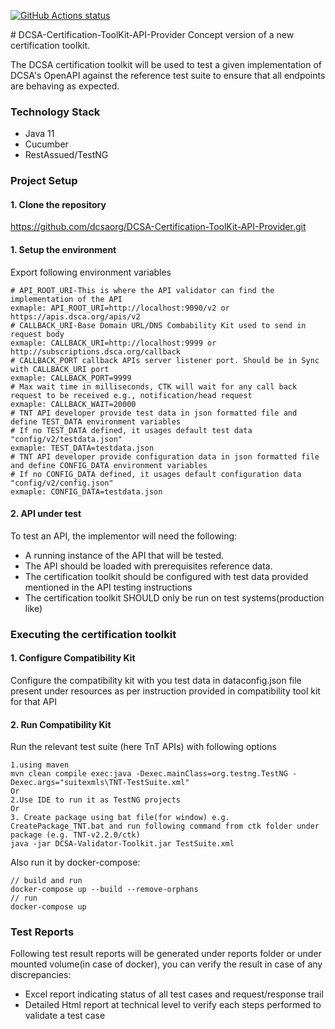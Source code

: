 <p align="left">
  <a href="https://github.com/dcsaorg/DCSA-Certification-ToolKit-API-Provider"><img alt="GitHub Actions status" src="https://github.com/actions/setup-java/workflows/Main%20workflow/badge.svg"></a>
</p>
# DCSA-Certification-ToolKit-API-Provider
Concept version of a new certification toolkit. 

The DCSA certification toolkit will be used to test a given implementation of
DCSA's OpenAPI against the reference test suite to ensure that all
endpoints are behaving as expected.

### Technology Stack
* Java 11
* Cucumber
* RestAssued/TestNG

### Project Setup
#### 1. Clone the repository
https://github.com/dcsaorg/DCSA-Certification-ToolKit-API-Provider.git

#### 1. Setup the environment
Export following environment variables 
```shell
# API_ROOT_URI-This is where the API validator can find the implementation of the API
exmaple: API_ROOT_URI=http://localhost:9090/v2 or https://apis.dsca.org/apis/v2 
# CALLBACK_URI-Base Domain URL/DNS Combability Kit used to send in request body
exmaple: CALLBACK_URI=http://localhost:9999 or http://subscriptions.dsca.org/callback
# CALLBACK_PORT callback APIs server listener port. Should be in Sync with CALLBACK_URI port
exmaple: CALLBACK_PORT=9999
# Max wait time in milliseconds, CTK will wait for any call back request to be received e.g., notification/head request
exmaple: CALLBACK_WAIT=20000
# TNT API developer provide test data in json formatted file and define TEST_DATA environment variables 
# If no TEST_DATA defined, it usages default test data "config/v2/testdata.json"   
exmaple: TEST_DATA=testdata.json
# TNT API developer provide configuration data in json formatted file and define CONFIG_DATA environment variables 
# If no CONFIG_DATA defined, it usages default configuration data "config/v2/config.json"   
exmaple: CONFIG_DATA=testdata.json
```

#### 2. API under test

To test an API, the implementor will need the following:

 * A running instance of the API that will be tested.
 * The API should be loaded with prerequisites reference data.
 * The certification toolkit should be configured with test data provided mentioned in the API testing instructions
 * The certification toolkit SHOULD only be run on test systems(production like)
 
### Executing the certification toolkit

#### 1. Configure Compatibility Kit
Configure the compatibility kit with you test data in dataconfig.json file present under resources as per instruction provided in compatibility tool kit for that API 

#### 2. Run Compatibility Kit
Run the relevant test suite (here TnT APIs) with following options
```shell
1.using maven
mvn clean compile exec:java -Dexec.mainClass=org.testng.TestNG -Dexec.args="suitexmls\TNT-TestSuite.xml"
Or
2.Use IDE to run it as TestNG projects
Or
3. Create package using bat file(for window) e.g. CreatePackage_TNT.bat and run following command from ctk folder under package (e.g. TNT-v2.2.0/ctk)
java -jar DCSA-Validator-Toolkit.jar TestSuite.xml
```
Also run it by docker-compose:
```shell
// build and run
docker-compose up --build --remove-orphans
// run
docker-compose up
```

### Test Reports
Following test result reports will be generated under reports folder or under mounted volume(in case of docker), you can verify the result in case of any discrepancies:
* Excel report indicating status of all test cases and request/response trail 
* Detailed Html report at technical level to verify each steps performed to validate a test case
